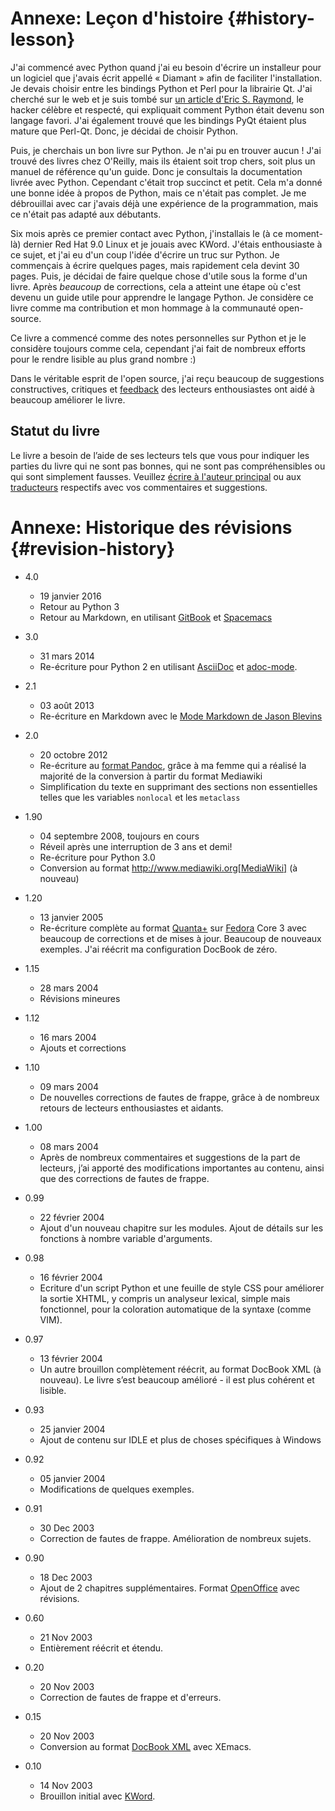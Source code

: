 # Annexe: Leçon d'histoire {#history-lesson}

J'ai commencé avec Python quand j'ai eu besoin d'écrire un installeur pour un logiciel que j'avais écrit appellé « Diamant » afin de faciliter l'installation. Je devais choisir entre les bindings Python et Perl pour la librairie Qt. J'ai cherché sur le web et je suis tombé sur [un article d'Eric S. Raymond](http://www.python.org/about/success/esr/), le hacker célèbre et respecté, qui expliquait comment Python était devenu son langage favori. J'ai également trouvé que les bindings PyQt étaient plus mature que Perl-Qt. Donc, je décidai de choisir Python.

Puis, je cherchais un bon livre sur Python. Je n'ai pu en trouver aucun ! J'ai trouvé des livres chez O'Reilly, mais ils étaient soit trop chers, soit plus un manuel de référence qu'un guide. Donc je consultais la documentation livrée avec Python. Cependant c'était trop succinct et petit. Cela m'a donné une bonne idée à propos de Python, mais ce n'était pas complet. Je me débrouillai avec car j'avais déjà une expérience de la programmation, mais ce n'était pas adapté aux débutants.

Six mois après ce premier contact avec Python, j'installais le (à ce moment-là) dernier Red Hat 9.0 Linux et je jouais avec KWord. J'étais enthousiaste à ce sujet, et j'ai eu d'un coup l'idée d'écrire un truc sur Python. Je commençais à écrire quelques pages, mais rapidement cela devint 30 pages. Puis, je décidai de faire quelque chose d'utile sous la forme d'un livre. Après _beaucoup_ de corrections, cela a atteint une étape où c'est devenu un guide utile pour apprendre le langage Python.  Je considère ce livre comme ma contribution et mon  hommage à la communauté open-source.

Ce livre a commencé comme des notes personnelles sur Python et je le considère toujours comme cela, cependant j'ai fait de nombreux efforts pour le rendre lisible au plus grand nombre :)

Dans le véritable esprit de l'open source, j'ai reçu beaucoup de suggestions constructives, critiques et [feedback](./README.md#who-reads-bop) des lecteurs enthousiastes ont aidé à beaucoup améliorer le livre.

## Statut du livre

Le livre a besoin de l’aide de ses lecteurs tels que vous pour indiquer les parties du livre qui ne sont pas bonnes, qui ne sont pas compréhensibles ou qui sont simplement fausses. Veuillez [écrire à l'auteur principal](https://www.swaroopch.com/contact/) ou aux [traducteurs](./translations.md#translations) respectifs avec vos commentaires et suggestions.

# Annexe: Historique des révisions {#revision-history}

- 4.0
    - 19 janvier 2016
    - Retour au Python 3
    - Retour au Markdown, en utilisant [GitBook](https://www.gitbook.com) et [Spacemacs](http://spacemacs.org)

- 3.0
    - 31 mars 2014
    - Re-écriture pour Python 2 en utilisant [AsciiDoc](http://asciidoctor.org/docs/what-is-asciidoc/) et [adoc-mode](https://github.com/sensorflo/adoc-mode/wiki).

- 2.1
    - 03 août 2013
    - Re-écriture en Markdown avec le [Mode Markdown de Jason Blevins](http://jblevins.org/projects/markdown-mode/)

- 2.0
    - 20 octobre 2012
    - Re-écriture au [format Pandoc](http://johnmacfarlane.net/pandoc/README.html), grâce à ma femme qui a réalisé la majorité de la conversion à partir du format Mediawiki
    - Simplification du texte en supprimant des sections non essentielles telles que les variables `nonlocal` et les `metaclass`

- 1.90
    - 04 septembre 2008, toujours en cours
    - Réveil après une interruption de 3 ans et demi!
    - Re-écriture pour Python 3.0
    - Conversion au format http://www.mediawiki.org[MediaWiki] (à nouveau)

- 1.20
    - 13 janvier 2005
    - Re-écriture complète au format [Quanta+](https://en.wikipedia.org/wiki/Quanta_Plus) sur [Fedora](http://fedoraproject.org/) Core 3 avec beaucoup de corrections et de mises à jour. Beaucoup de nouveaux exemples. J'ai réécrit ma configuration DocBook de zéro.

- 1.15
    - 28 mars 2004
    - Révisions mineures

- 1.12
    - 16 mars 2004
    - Ajouts et corrections

- 1.10
    - 09 mars 2004
    - De nouvelles corrections de fautes de frappe, grâce à de nombreux retours de lecteurs enthousiastes et aidants.

- 1.00
    - 08 mars 2004
    - Après de nombreux commentaires et suggestions de la part de lecteurs, j’ai apporté des modifications importantes au contenu, ainsi que des corrections de fautes de frappe.

- 0.99
    - 22 février 2004
    - Ajout d'un nouveau chapitre sur les modules. Ajout de détails sur les fonctions à nombre variable d'arguments.

- 0.98
    - 16 février 2004
    - Ecriture d'un script Python et une feuille de style CSS pour améliorer la sortie XHTML, y compris un analyseur lexical, simple mais fonctionnel, pour la coloration automatique de la syntaxe (comme VIM).

- 0.97
    - 13 février 2004
    - Un autre brouillon complètement réécrit, au format DocBook XML (à nouveau). Le livre s’est beaucoup amélioré - il est plus cohérent et lisible.

- 0.93
    - 25 janvier 2004
    - Ajout de contenu sur IDLE et plus de choses spécifiques à Windows

- 0.92
    - 05 janvier 2004
    - Modifications de quelques exemples.

- 0.91
    - 30 Dec 2003
    - Correction de fautes de frappe. Amélioration de nombreux sujets.

- 0.90
    - 18 Dec 2003
    - Ajout de 2 chapitres supplémentaires. Format [OpenOffice](https://en.wikipedia.org/wiki/OpenOffice) avec révisions.

- 0.60
    - 21 Nov 2003
    - Entièrement réécrit et étendu.

- 0.20
    - 20 Nov 2003
    - Correction de fautes de frappe et d'erreurs.

- 0.15
    - 20 Nov 2003
    - Conversion au format [DocBook XML](https://en.wikipedia.org/wiki/DocBook) avec XEmacs.

- 0.10
    - 14 Nov 2003
    - Brouillon initial avec [KWord](https://en.wikipedia.org/wiki/Kword).
